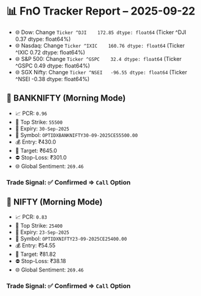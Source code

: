 # 📊 FnO Tracker Report – 2025-09-22
- 🌐 Dow: Change `Ticker
^DJI    172.85
dtype: float64` (Ticker
^DJI    0.37
dtype: float64%)
- 🌐 Nasdaq: Change `Ticker
^IXIC    160.76
dtype: float64` (Ticker
^IXIC    0.72
dtype: float64%)
- 🌐 S&P 500: Change `Ticker
^GSPC    32.4
dtype: float64` (Ticker
^GSPC    0.49
dtype: float64%)
- 🌐 SGX Nifty: Change `Ticker
^NSEI   -96.55
dtype: float64` (Ticker
^NSEI   -0.38
dtype: float64%)
## 📘 BANKNIFTY (Morning Mode)
- 📈 PCR: `0.96`
- 🔢 Top Strike: `55500`
- 📆 Expiry: `30-Sep-2025`
- 🎫 Symbol: `OPTIDXBANKNIFTY30-09-2025CE55500.00`
- 💰 Entry: ₹430.0
- 🎯 Target: ₹645.0
- ⛔ Stop-Loss: ₹301.0
- 🌐 Global Sentiment: `269.46`
### Trade Signal: ✅ Confirmed ⇒ `Call` Option
## 📘 NIFTY (Morning Mode)
- 📈 PCR: `0.83`
- 🔢 Top Strike: `25400`
- 📆 Expiry: `23-Sep-2025`
- 🎫 Symbol: `OPTIDXNIFTY23-09-2025CE25400.00`
- 💰 Entry: ₹54.55
- 🎯 Target: ₹81.82
- ⛔ Stop-Loss: ₹38.18
- 🌐 Global Sentiment: `269.46`
### Trade Signal: ✅ Confirmed ⇒ `Call` Option